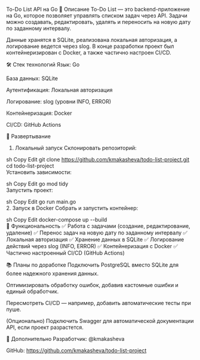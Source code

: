 To-Do List API на Go
📌 Описание
To-Do List — это backend-приложение на Go, которое позволяет управлять списком задач через API. Задачи можно создавать, редактировать, удалять и переносить на новую дату по заданному интервалу.

Данные хранятся в SQLite, реализована локальная авторизация, а логирование ведется через slog. В конце разработки проект был контейнеризирован с Docker, а также частично настроен CI/CD.

🛠 Стек технологий
Язык: Go

База данных: SQLite

Аутентификация: Локальная авторизация

Логирование: slog (уровни INFO, ERROR)

Контейнеризация: Docker

CI/CD: GitHub Actions

🚀 Развертывание
1. Локальный запуск
Склонировать репозиторий:

sh
Copy
Edit
git clone https://github.com/kmakasheva/todo-list-project.git  
cd todo-list-project  
Установить зависимости:

sh
Copy
Edit
go mod tidy  
Запустить проект:

sh
Copy
Edit
go run main.go  
2. Запуск в Docker
Собрать и запустить контейнер:

sh
Copy
Edit
docker-compose up --build  
📌 Функциональность
✅ Работа с задачами (создание, редактирование, удаление)
✅ Перенос задач на новую дату по заданному интервалу
✅ Локальная авторизация
✅ Хранение данных в SQLite
✅ Логирование действий через slog (INFO, ERROR)
✅ Контейнеризация с Docker
✅ Частично настроенный CI/CD (GitHub Actions)

📚 Планы по доработке
 Подключить PostgreSQL вместо SQLite для более надежного хранения данных.

 Оптимизировать обработку ошибок, добавив кастомные ошибки и единый обработчик.

 Пересмотреть CI/CD — например, добавить автоматические тесты при пуше.

 (Опционально) Подключить Swagger для автоматической документации API, если проект разрастется.

📎 Дополнительно
Разработчик: @kmakasheva

GitHub: https://github.com/kmakasheva/todo-list-project
